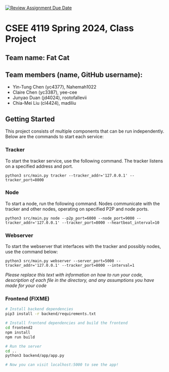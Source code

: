 [![Review Assignment Due Date](https://classroom.github.com/assets/deadline-readme-button-24ddc0f5d75046c5622901739e7c5dd533143b0c8e959d652212380cedb1ea36.svg)](https://classroom.github.com/a/-Lgd7v9y)
# CSEE 4119 Spring 2024, Class Project
## Team name: Fat Cat
## Team members (name, GitHub username):
- Yin-Tung Chen (yc4377), Nahemah1022
- Claire Chen (yc3387), yee-cee
- Junyao Duan (jd4024), rootofallevii
- Chia-Mei Liu (cl4424), madiliu 

## Getting Started

This project consists of multiple components that can be run independently. Below are the commands to start each service:

### Tracker

To start the tracker service, use the following command. The tracker listens on a specified address and port.

```
python3 src/main.py tracker --tracker_addr='127.0.0.1' --tracker_port=8000
```

### Node

To start a node, run the following command. Nodes communicate with the tracker and other nodes, operating on specified P2P and node ports.

```
python3 src/main.py node --p2p_port=6000 --node_port=9000 --tracker_addr='127.0.0.1' --tracker_port=8000 --heartbeat_interval=10
```

### Webserver

To start the webserver that interfaces with the tracker and possibly nodes, use the command below:

```
python3 src/main.py webserver --server_port=5000 --tracker_addr='127.0.0.1' --tracker_port=8000 --interval=1
```

*Please replace this text with information on how to run your code, description of each file in the directory, and any assumptions you have made for your code*

### Frontend (FIXME)

```bash
# Install backend dependencies
pip3 install -r backend/requirements.txt

# Install frontend dependencies and build the frontend
cd frontend2
npm install
npm run build

# Run the server
cd ..
python3 backend/app/app.py

# Now you can visit localhost:5000 to see the app!
```
